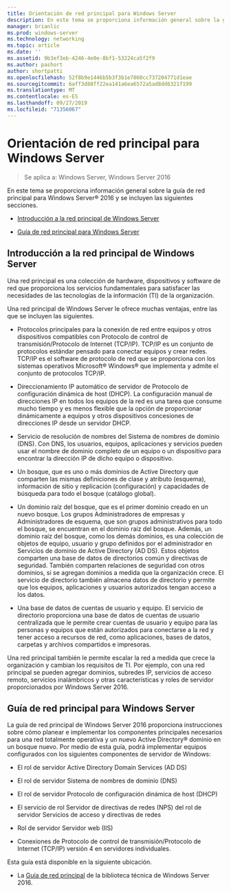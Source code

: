 ```yaml
---
title: Orientación de red principal para Windows Server
description: En este tema se proporciona información general sobre la guía de red principal, que permite planear e implementar los componentes principales necesarios para una red totalmente operativa y un nuevo dominio de Active Directory en un nuevo bosque con Windows Server 2016
manager: brianlic
ms.prod: windows-server
ms.technology: networking
ms.topic: article
ms.date: ''
ms.assetid: 9b3ef3eb-4246-4e0e-8bf1-53224ca5f2f9
ms.author: pashort
author: shortpatti
ms.openlocfilehash: 52f8b9e1446b5b3f3b1e7060cc737204771d1eae
ms.sourcegitcommit: 6aff3d88ff22ea141a6ea6572a5ad8dd6321f199
ms.translationtype: MT
ms.contentlocale: es-ES
ms.lasthandoff: 09/27/2019
ms.locfileid: "71356067"
---
```

# <a name="core-network-guidance-for-windows-server"></a>Orientación de red principal para Windows Server

>Se aplica a: Windows Server, Windows Server 2016

En este tema se proporciona información general sobre la guía de red principal para Windows Server&reg; 2016 y se incluyen las siguientes secciones.  
  
-   [Introducción a la red principal de Windows Server](#bkmk_intro)  
  
-   [Guía de red principal para Windows Server](#bkmk_core)  
  
## <a name="bkmk_intro"></a>Introducción a la red principal de Windows Server

Una red principal es una colección de hardware, dispositivos y software de red que proporciona los servicios fundamentales para satisfacer las necesidades de las tecnologías de la información (TI) de la organización.

Una red principal de Windows Server le ofrece muchas ventajas, entre las que se incluyen las siguientes.

- Protocolos principales para la conexión de red entre equipos y otros dispositivos compatibles con Protocolo de control de transmisión/Protocolo de Internet (TCP/IP). TCP/IP es un conjunto de protocolos estándar pensado para conectar equipos y crear redes. TCP/IP es el software de protocolo de red que se proporciona con los sistemas operativos Microsoft&reg; Windows&reg; que implementa y admite el conjunto de protocolos TCP/IP.

- Direccionamiento IP automático de servidor de Protocolo de configuración dinámica de host (DHCP). La configuración manual de direcciones IP en todos los equipos de la red es una tarea que consume mucho tiempo y es menos flexible que la opción de proporcionar dinámicamente a equipos y otros dispositivos concesiones de direcciones IP desde un servidor DHCP.

- Servicio de resolución de nombres del Sistema de nombres de dominio (DNS). Con DNS, los usuarios, equipos, aplicaciones y servicios pueden usar el nombre de dominio completo de un equipo o un dispositivo para encontrar la dirección IP de dicho equipo o dispositivo.

- Un bosque, que es uno o más dominios de Active Directory que comparten las mismas definiciones de clase y atributo (esquema), información de sitio y replicación (configuración) y capacidades de búsqueda para todo el bosque (catálogo global).

- Un dominio raíz del bosque, que es el primer dominio creado en un nuevo bosque. Los grupos Administradores de empresas y Administradores de esquema, que son grupos administrativos para todo el bosque, se encuentran en el dominio raíz del bosque. Además, un dominio raíz del bosque, como los demás dominios, es una colección de objetos de equipo, usuario y grupo definidos por el administrador en Servicios de dominio de Active Directory (AD DS). Estos objetos comparten una base de datos de directorios común y directivas de seguridad. También comparten relaciones de seguridad con otros dominios, si se agregan dominios a medida que la organización crece. El servicio de directorio también almacena datos de directorio y permite que los equipos, aplicaciones y usuarios autorizados tengan acceso a los datos.

- Una base de datos de cuentas de usuario y equipo. El servicio de directorio proporciona una base de datos de cuentas de usuario centralizada que le permite crear cuentas de usuario y equipo para las personas y equipos que están autorizados para conectarse a la red y tener acceso a recursos de red, como aplicaciones, bases de datos, carpetas y archivos compartidos e impresoras.

Una red principal también le permite escalar la red a medida que crece la organización y cambian los requisitos de TI. Por ejemplo, con una red principal se pueden agregar dominios, subredes IP, servicios de acceso remoto, servicios inalámbricos y otras características y roles de servidor proporcionados por Windows Server 2016.

## <a name="bkmk_core"></a>Guía de red principal para Windows Server

La guía de red principal de Windows Server 2016 proporciona instrucciones sobre cómo planear e implementar los componentes principales necesarios para una red totalmente operativa y un nuevo Active Directory&reg; dominio en un bosque nuevo. Por medio de esta guía, podrá implementar equipos configurados con los siguientes componentes de servidor de Windows:

- El rol de servidor Active Directory Domain Services (AD DS)

- El rol de servidor Sistema de nombres de dominio (DNS)

- El rol de servidor Protocolo de configuración dinámica de host (DHCP)

- El servicio de rol Servidor de directivas de redes (NPS) del rol de servidor Servicios de acceso y directivas de redes

- Rol de servidor Servidor web (IIS)

- Conexiones de Protocolo de control de transmisión/Protocolo de Internet (TCP/IP) versión 4 en servidores individuales.

Esta guía está disponible en la siguiente ubicación.

- La [Guía de red principal](../core-network-guide/Core-Network-Guide.md) de la biblioteca técnica de Windows Server 2016.
  


